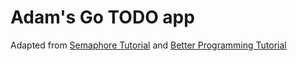# Adam's Go TODO app

Adapted from
[Semaphore Tutorial](https://semaphoreci.com/community/tutorials/building-and-testing-a-rest-api-in-go-with-gorilla-mux-and-postgresql)
and
[Better Programming Tutorial](https://medium.com/better-programming/build-a-simple-todolist-app-in-golang-82297ec25c7d)
